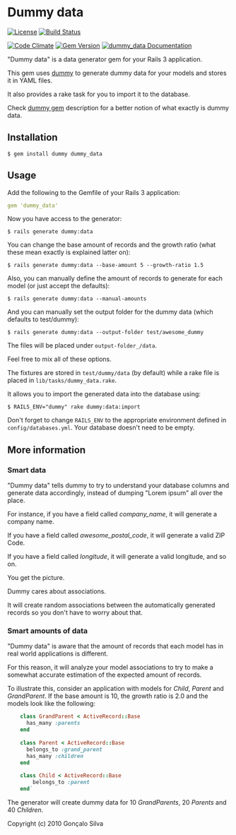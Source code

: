 # Dummy data

[![License](https://img.shields.io/badge/license-MIT-blue.svg?style=flat)](https://raw.githubusercontent.com/goncalossilva/dummy_data/master/LICENSE)
[![Build Status](https://travis-ci.org/goncalossilva/dummy_data.svg?branch=master)](https://travis-ci.org/goncalossilva/dummy_data)

[![Code Climate](https://codeclimate.com/github/goncalossilva/dummy_data/badges/gpa.svg)](https://codeclimate.com/github/goncalossilva/dummy_data)
[![Gem Version](https://badge.fury.io/rb/dummy_data.svg)](http://badge.fury.io/rb/dummy_data)
[![dummy_data Documentation](https://www.omniref.com/ruby/gems/dummy_data.png)](https://www.omniref.com/ruby/gems/dummy_data)

"Dummy data" is a data generator gem for your Rails 3 application.

This gem uses [dummy](http://github.com/goncalossilva/dummy) to generate dummy data for your models and
stores it in YAML files.

It also provides a rake task for you to import it to the database.

Check [dummy gem](http://github.com/goncalossilva/dummy) description for
a better notion of what exactly is dummy data.


## Installation

```
$ gem install dummy dummy_data
```


## Usage

Add the following to the Gemfile of your Rails 3 application:

```yaml
gem 'dummy_data'
```

Now you have access to the generator:
```
$ rails generate dummy:data
```

You can change the base amount of records and the growth ratio (what these mean exactly is explained latter on):
```
$ rails generate dummy:data --base-amount 5 --growth-ratio 1.5
```

Also, you can manually define the amount of records to generate for each model (or just accept the defaults):
```
$ rails generate dummy:data --manual-amounts
```
  
And you can manually set the output folder for the dummy data (which defaults to test/dummy):
```
$ rails generate dummy:data --output-folder test/awesome_dummy
```

The files will be placed under `output-folder_/data`.
    
Feel free to mix all of these options.
    
The fixtures are stored in `test/dummy/data` (by default) while
a rake file is placed in `lib/tasks/dummy_data.rake`.

It allows you to import the generated data into the database using:
```
$ RAILS_ENV="dummy" rake dummy:data:import
```

Don't forget to change `RAILS_ENV` to the appropriate environment defined in `config/databases.yml`.
Your database doesn't need to be empty.


## More information

### Smart data

"Dummy data" tells dummy to try to understand your database columns and generate data accordingly,
instead of dumping "Lorem ipsum" all over the place.

For instance, if you have a field called _company\_name_,
it will generate a company name.

If you have a field called _awesome\_postal\_code_, it will generate a valid ZIP Code.

If you have a field called _longitude_, it will generate a valid longitude, and so on.

You get the picture.

Dummy cares about associations.

It will create random associations between the automatically generated records so
you don't have to worry about that.


### Smart amounts of data

"Dummy data" is aware that the amount of records that
each model has in real world applications is different.

For this reason,
it will analyze your model associations to try to make a somewhat accurate estimation of
the expected amount of records.

To illustrate this,
consider an application with models for _Child_, _Parent_ and _GrandParent_.
If the base amount is 10,
the growth ratio is 2.0 and
the models look like the following:

```ruby
    class GrandParent < ActiveRecord::Base  
      has_many :parents
    end
    
    class Parent < ActiveRecord::Base
      belongs_to :grand_parent
      has_many :children
    end
    
    class Child < ActiveRecord::Base
        belongs_to :parent
    end`
```

The generator will create dummy data for 10 _GrandParents_, 20 _Parents_ and 40 _Children_.

Copyright (c) 2010 Gonçalo Silva
